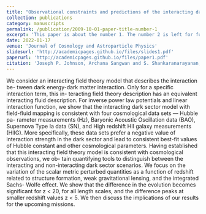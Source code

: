```yaml
---
title: "Observational constraints and predictions of the interacting dark sector with field-fluid mapping"
collection: publications
category: manuscripts
permalink: /publication/2009-10-01-paper-title-number-1
excerpt: 'This paper is about the number 1. The number 2 is left for future work.'
date: 2022-01-17
venue: 'Journal of Cosmology and Astroparticle Physics'
slidesurl: 'http://academicpages.github.io/files/slides1.pdf'
paperurl: 'http://academicpages.github.io/files/paper1.pdf'
citation: 'Joseph P. Johnson, Archana Sangwan and S. Shankaranarayanan, JCAP 01 024 (2022)'
---
```


We consider an interacting field theory model that describes the interaction be-
tween dark energy-dark matter interaction. Only for a specific interaction term, this in-
teracting field theory description has an equivalent interacting fluid description. For inverse
power law potentials and linear interaction function, we show that the interacting dark sector
model with field-fluid mapping is consistent with four cosmological data sets — Hubble pa-
rameter measurements (Hz), Baryonic Acoustic Oscillation data (BAO), Supernova Type Ia
data (SN), and High redshift HII galaxy measurements (HIIG). More specifically, these data
sets prefer a negative value of interaction strength in the dark sector and lead to consistent
best-fit values of Hubble constant and other cosmological parameters. Having established
that this interacting field theory model is consistent with cosmological observations, we ob-
tain quantifying tools to distinguish between the interacting and non-interacting dark sector
scenarios. We focus on the variation of the scalar metric perturbed quantities as a function of
redshift related to structure formation, weak gravitational lensing, and the integrated Sachs-
Wolfe effect. We show that the difference in the evolution becomes significant for z < 20, for
all length scales, and the difference peaks at smaller redshift values z < 5. We then discuss
the implications of our results for the upcoming missions.
